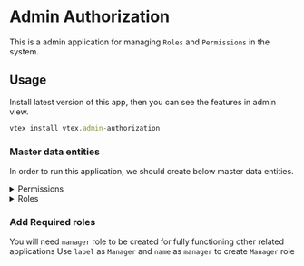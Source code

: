 # Admin Authorization

This is a admin application for managing `Roles` and `Permissions` in the system.

## Usage

Install latest version of this app, then you can see the features in admin view. 

```js
vtex install vtex.admin-authorization
```

### Master data entities
In order to run this application, we should create below master data entities. 

<details><summary>Permissions</summary>

``` 

Data Entity Name: BusinessPermission
Schema Name: business-permission-schema-v1

{
	"properties": {
		"name": {
			"type": "string"
		},
		"label": {
			"type": "string"
		}
	},
	"v-default-fields": [
		"name",
		"label",
		"id"
	],
	"required": [
		"name"
	],
	"v-indexed": [
		"name"
	],
	"v-security": {
		"allowGetAll": true,
		"publicRead": [
			"name",
			"label",
			"id"
		],
		"publicWrite": [
			"name",
			"label"
		],
		"publicFilter": [
			"name",
			"id"
		]
	}
}

```
</details>

<details><summary>Roles</summary>

``` 

Data Entity Name: BusinessRole
Schema Name: business-role-schema-v1

{
	"properties": {
		"name": {
			"type": "string"
		},
		"label": {
			"type": "string"
		},
		"permissions": {
			"type": "array",
			"items": {
				"$ref": "#/definitions/permission"
			}
		}
	},
	"definitions": {
		"permission": {
			"type": "string"
		}
	},
	"v-default-fields": [
		"name",
		"label",
		"id",
		"permissions"
	],
	"required": [
		"name"
	],
	"v-indexed": [
		"name"
	],
	"v-security": {
		"allowGetAll": true,
		"publicRead": [
			"name",
			"label",
			"permissions",
			"id"
		],
		"publicWrite": [
			"name",
			"label",
			"permissions"
		],
		"publicFilter": [
			"name",
			"id"
		]
	}
}

```
</details>

### Add Required roles
You will need `manager` role to be created for fully functioning other related applications
Use `label` as `Manager` and `name` as `manager` to create `Manager` role
